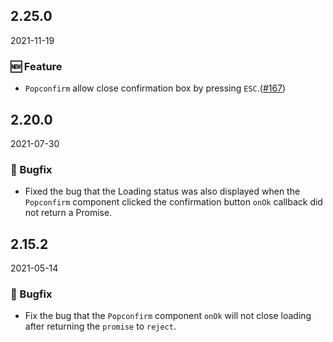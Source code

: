 ## 2.25.0

2021-11-19

### 🆕 Feature

- `Popconfirm` allow close confirmation box by pressing `ESC`.([#167](https://github.com/arco-design/arco-design/pull/167))

## 2.20.0

2021-07-30

### 🐛 Bugfix

- Fixed the bug that the Loading status was also displayed when the `Popconfirm` component clicked the confirmation button `onOk` callback did not return a Promise.

## 2.15.2

2021-05-14

### 🐛 Bugfix

- Fix the bug that the `Popconfirm` component `onOk` will not close loading after returning the `promise` to `reject`.

